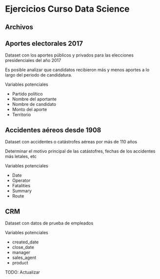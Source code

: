 # Ejercicios Curso Data Science

## **Archivos**

## Aportes electorales 2017

Dataset con los aportes públicos y privados para las elecciones presidenciales del año 2017

Es posible analizar que candidatos recibieron más y menos aportes a lo largo del periodo de candidatura.

Variables potenciales

- Partido político
- Nombre del aportante
- Nombre de candidato
- Monto del aporte
- Territorio

## Accidentes aéreos desde 1908

Dataset con accidentes o catástrofes aéreas por más de 110 años

Determinar el motivo principal de las catástofres, fechas de los accidentes más letales, etc

Variables potenciales

- Date
- Operator
- Fatalities
- Summary
- Route

## CRM

Dataset con datos de prueba de empleados

Variables potenciales

- created_date
- close_date
- manager
- sales_agent
- product

TODO: Actualizar
